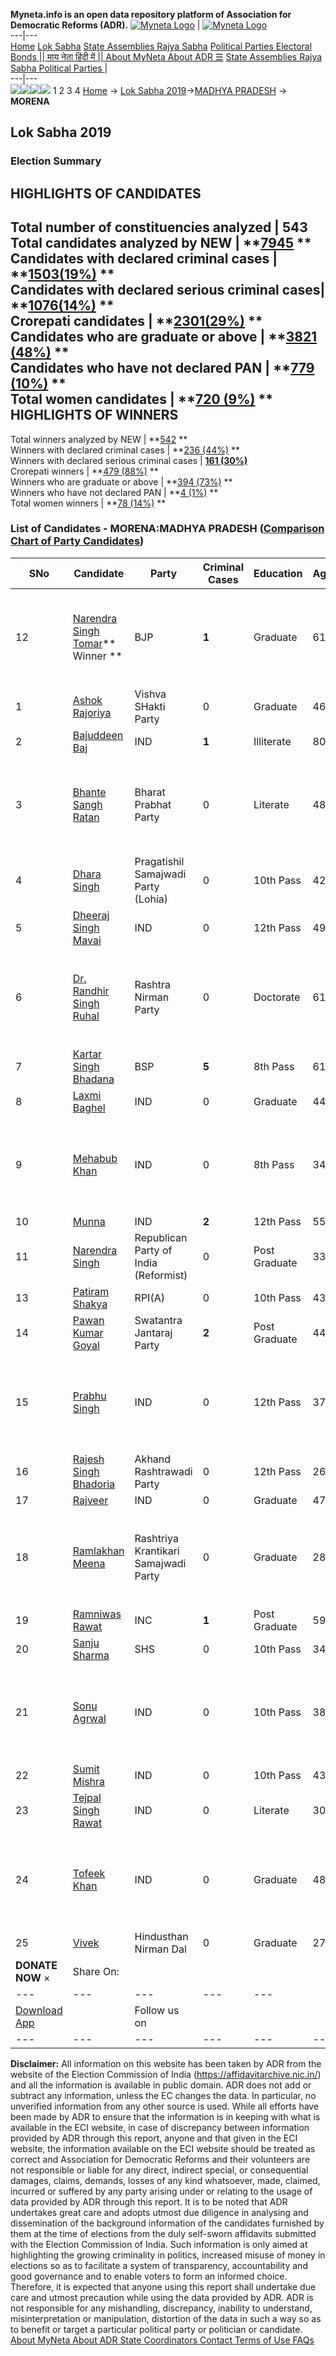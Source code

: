 **Myneta.info is an open data repository platform of Association for Democratic Reforms (ADR).**
[![Myneta Logo](https://www.myneta.info/lib/img/myneta-logo.png)](https://www.myneta.info/) | [![Myneta Logo](https://www.myneta.info/lib/img/adr-logo.png)](https://adrindia.org)  
---|---  
[Home](https://www.myneta.info/) [Lok Sabha](https://www.myneta.info/#ls "Lok Sabha") [ State Assemblies ](https://www.myneta.info/#sa "State Assemblies") [Rajya Sabha](https://www.myneta.info/#rs "Rajya Sabha") [Political Parties ](https://www.myneta.info/party "Political Parties") [ Electoral Bonds ](https://www.myneta.info/electoral_bonds "Electoral Bonds") [ || माय नेता हिंदी में || ](https://translate.google.co.in/translate?prev=hp&hl=en&js=y&u=www.myneta.info&sl=en&tl=hi&history_state0=) [ About MyNeta ](https://adrindia.org/content/about-myneta) [ About ADR ](https://adrindia.org/about-adr/who-we-are) [☰](javascript:void\(0\))
[ State Assemblies ](https://www.myneta.info/#sa "State Assemblies") [ Rajya Sabha ](https://www.myneta.info/#rs "Rajya Sabha") [ Political Parties ](https://www.myneta.info/party "Political Parties")
|   
---|---  
![](https://www.myneta.info/lib/img/banner/banner-1.png)![](https://www.myneta.info/lib/img/banner/banner-2.png)![](https://www.myneta.info/lib/img/banner/banner-3.png)![](https://www.myneta.info/lib/img/banner/banner-4.png)
1  2  3  4 
[Home](https://www.myneta.info/) → [Lok Sabha 2019](https://www.myneta.info/LokSabha2019/)→[MADHYA PRADESH](https://www.myneta.info/LokSabha2019/index.php?action=show_constituencies&state_id=45) → **MORENA**
### 
## Lok Sabha 2019
###  Election Summary 
HIGHLIGHTS OF CANDIDATES  
---  
Total number of constituencies analyzed |  543   
Total candidates analyzed by NEW | **[7945](https://www.myneta.info/LokSabha2019/index.php?action=summary&subAction=candidates_analyzed&sort=candidate#summary) **  
Candidates with declared criminal cases | **[1503(19%)](https://www.myneta.info/LokSabha2019/index.php?action=summary&subAction=crime&sort=candidate#summary) **  
Candidates with declared serious criminal cases| **[1076(14%)](https://www.myneta.info/LokSabha2019/index.php?action=summary&subAction=serious_crime&sort=candidate#summary) **  
Crorepati candidates | **[2301(29%)](https://www.myneta.info/LokSabha2019/index.php?action=summary&subAction=crorepati&sort=candidate#summary) **  
Candidates who are graduate or above | **[3821 (48%)](https://www.myneta.info/LokSabha2019/index.php?action=summary&subAction=education&sort=candidate#summary) **  
Candidates who have not declared PAN | **[779 (10%)](https://www.myneta.info/LokSabha2019/index.php?action=summary&subAction=without_pan&sort=candidate#summary) **  
Total women candidates | **[720 (9%)](https://www.myneta.info/LokSabha2019/index.php?action=summary&subAction=women_candidate&sort=candidate#summary) **  
HIGHLIGHTS OF WINNERS  
---  
Total winners analyzed by NEW | **[542](https://www.myneta.info/LokSabha2019/index.php?action=summary&subAction=winner_analyzed&sort=candidate#summary) **  
Winners with declared criminal cases | **[236 (44%)](https://www.myneta.info/LokSabha2019/index.php?action=summary&subAction=winner_crime&sort=candidate#summary) **  
Winners with declared serious criminal cases | **[161 (30%)](https://www.myneta.info/LokSabha2019/index.php?action=summary&subAction=winner_serious_crime&sort=candidate#summary)**  
Crorepati winners | **[479 (88%)](https://www.myneta.info/LokSabha2019/index.php?action=summary&subAction=winner_crorepati&sort=candidate#summary) **  
Winners who are graduate or above | **[394 (73%)](https://www.myneta.info/LokSabha2019/index.php?action=summary&subAction=winner_education&sort=candidate#summary) **  
Winners who have not declared PAN | **[4 (1%)](https://www.myneta.info/LokSabha2019/index.php?action=summary&subAction=winner_without_pan&sort=candidate#summary) **  
Total women winners | **[78 (14%)](https://www.myneta.info/LokSabha2019/index.php?action=summary&subAction=winner_women&sort=candidate#summary) **  
### List of Candidates - MORENA:MADHYA PRADESH ([Comparison Chart of Party Candidates](https://www.myneta.info/LokSabha2019/comparisonchart.php?constituency_id=666))
SNo | Candidate| Party| Criminal Cases| Education| Age| Total Assets| Liabilities  
---|---|---|---|---|---|---|---  
12  | [Narendra Singh Tomar](https://www.myneta.info/LokSabha2019/candidate.php?candidate_id=12247)** Winner ** | BJP | **1** | Graduate| 61 | ![](https://myneta.info/image_v2.php?myneta_folder=LokSabha2019&candidate_id=12247&col=ta) | ![](https://myneta.info/image_v2.php?myneta_folder=LokSabha2019&candidate_id=12247&col=lia)  
1  | [Ashok Rajoriya](https://www.myneta.info/LokSabha2019/candidate.php?candidate_id=12644) | Vishva SHakti Party | 0 | Graduate| 46 | Rs 54,41,500 ~ 54 Lacs+ | Rs 0 ~   
2  | [Bajuddeen Baj](https://www.myneta.info/LokSabha2019/candidate.php?candidate_id=12646) | IND | **1** | Illiterate| 80 | Rs 20,58,044 ~ 20 Lacs+ | Rs 0 ~   
3  | [Bhante Sangh Ratan](https://www.myneta.info/LokSabha2019/candidate.php?candidate_id=12645) | Bharat Prabhat Party | 0 | Literate| 48 | ![](https://myneta.info/image_v2.php?myneta_folder=LokSabha2019&candidate_id=12645&col=ta) | ![](https://myneta.info/image_v2.php?myneta_folder=LokSabha2019&candidate_id=12645&col=lia)  
4  | [Dhara Singh](https://www.myneta.info/LokSabha2019/candidate.php?candidate_id=12635) | Pragatishil Samajwadi Party (Lohia) | 0 | 10th Pass| 42 | Rs 13,35,000 ~ 13 Lacs+ | Rs 0 ~   
5  | [Dheeraj Singh Mavai](https://www.myneta.info/LokSabha2019/candidate.php?candidate_id=12649) | IND | 0 | 12th Pass| 49 | Rs 80,86,908 ~ 80 Lacs+ | Rs 0 ~   
6  | [Dr. Randhir Singh Ruhal](https://www.myneta.info/LokSabha2019/candidate.php?candidate_id=12634) | Rashtra Nirman Party | 0 | Doctorate| 61 | ![](https://myneta.info/image_v2.php?myneta_folder=LokSabha2019&candidate_id=12634&col=ta) | ![](https://myneta.info/image_v2.php?myneta_folder=LokSabha2019&candidate_id=12634&col=lia)  
7  | [Kartar Singh Bhadana](https://www.myneta.info/LokSabha2019/candidate.php?candidate_id=12633) | BSP | **5** | 8th Pass| 61 | Rs 44,10,32,899 ~ 44 Crore+ | Rs 1,15,99,732 ~ 1 Crore+  
8  | [Laxmi Baghel](https://www.myneta.info/LokSabha2019/candidate.php?candidate_id=12650) | IND | 0 | Graduate| 44 | Rs 38,00,923 ~ 38 Lacs+ | Rs 0 ~   
9  | [Mehabub Khan](https://www.myneta.info/LokSabha2019/candidate.php?candidate_id=12636) | IND | 0 | 8th Pass| 34 | ![](https://myneta.info/image_v2.php?myneta_folder=LokSabha2019&candidate_id=12636&col=ta) | ![](https://myneta.info/image_v2.php?myneta_folder=LokSabha2019&candidate_id=12636&col=lia)  
10  | [Munna](https://www.myneta.info/LokSabha2019/candidate.php?candidate_id=12639) | IND | **2** | 12th Pass| 55 | Rs 41,35,000 ~ 41 Lacs+ | Rs 0 ~   
11  | [Narendra Singh ](https://www.myneta.info/LokSabha2019/candidate.php?candidate_id=13713) | Republican Party of India (Reformist) | 0 | Post Graduate| 33 | Rs 3,21,450 ~ 3 Lacs+ | Rs 0 ~   
13  | [Patiram Shakya](https://www.myneta.info/LokSabha2019/candidate.php?candidate_id=12642) | RPI(A) | 0 | 10th Pass| 43 | Rs 18,21,000 ~ 18 Lacs+ | Rs 90,000 ~ 90 Thou+  
14  | [Pawan Kumar Goyal](https://www.myneta.info/LokSabha2019/candidate.php?candidate_id=12250) | Swatantra Jantaraj Party | **2** | Post Graduate| 44 | Rs 1,44,74,150 ~ 1 Crore+ | Rs 0 ~   
15  | [Prabhu Singh](https://www.myneta.info/LokSabha2019/candidate.php?candidate_id=12652) | IND | 0 | 12th Pass| 37 | ![](https://myneta.info/image_v2.php?myneta_folder=LokSabha2019&candidate_id=12652&col=ta) | ![](https://myneta.info/image_v2.php?myneta_folder=LokSabha2019&candidate_id=12652&col=lia)  
16  | [Rajesh Singh Bhadoria](https://www.myneta.info/LokSabha2019/candidate.php?candidate_id=12638) | Akhand Rashtrawadi Party | 0 | 12th Pass| 26 | Rs 78,46,051 ~ 78 Lacs+ | Rs 78,000 ~ 78 Thou+  
17  | [Rajveer](https://www.myneta.info/LokSabha2019/candidate.php?candidate_id=12651) | IND | 0 | Graduate| 47 | Rs 69,16,034 ~ 69 Lacs+ | Rs 0 ~   
18  | [Ramlakhan Meena](https://www.myneta.info/LokSabha2019/candidate.php?candidate_id=12643) | Rashtriya Krantikari Samajwadi Party | 0 | Graduate| 28 | ![](https://myneta.info/image_v2.php?myneta_folder=LokSabha2019&candidate_id=12643&col=ta) | ![](https://myneta.info/image_v2.php?myneta_folder=LokSabha2019&candidate_id=12643&col=lia)  
19  | [Ramniwas Rawat](https://www.myneta.info/LokSabha2019/candidate.php?candidate_id=12248) | INC | **1** | Post Graduate| 59 | Rs 4,46,69,161 ~ 4 Crore+ | Rs 10,52,042 ~ 10 Lacs+  
20  | [Sanju Sharma](https://www.myneta.info/LokSabha2019/candidate.php?candidate_id=12251) | SHS | 0 | 10th Pass| 34 | Rs 7,78,405 ~ 7 Lacs+ | Rs 0 ~   
21  | [Sonu Agrwal](https://www.myneta.info/LokSabha2019/candidate.php?candidate_id=12640) | IND | 0 | 10th Pass| 38 | ![](https://myneta.info/image_v2.php?myneta_folder=LokSabha2019&candidate_id=12640&col=ta) | ![](https://myneta.info/image_v2.php?myneta_folder=LokSabha2019&candidate_id=12640&col=lia)  
22  | [Sumit Mishra](https://www.myneta.info/LokSabha2019/candidate.php?candidate_id=12648) | IND | 0 | 10th Pass| 43 | Rs 1,10,000 ~ 1 Lacs+ | Rs 0 ~   
23  | [Tejpal Singh Rawat](https://www.myneta.info/LokSabha2019/candidate.php?candidate_id=12637) | IND | 0 | Literate| 30 | Rs 36,07,000 ~ 36 Lacs+ | Rs 0 ~   
24  | [Tofeek Khan](https://www.myneta.info/LokSabha2019/candidate.php?candidate_id=12249) | IND | 0 | Graduate| 48 | ![](https://myneta.info/image_v2.php?myneta_folder=LokSabha2019&candidate_id=12249&col=ta) | ![](https://myneta.info/image_v2.php?myneta_folder=LokSabha2019&candidate_id=12249&col=lia)  
25  | [Vivek](https://www.myneta.info/LokSabha2019/candidate.php?candidate_id=12653) | Hindusthan Nirman Dal | 0 | Graduate| 27 | Rs 10,19,055 ~ 10 Lacs+ | Rs 0 ~   
|  **DONATE NOW** × |  Share On:  | [](https://api.whatsapp.com/send?text=https%3A%2F%2Fmyneta.info%2Fpunjab2022%2Findex.php%3Faction%3Dshow_constituencies%26state_id%3D19) | [](https://www.facebook.com/sharer/sharer.php?u=https%3A%2F%2Fmyneta.info%2Fpunjab2022%2Findex.php%3Faction%3Dshow_constituencies%26state_id%3D19) | [](https://twitter.com/share?url=https%3A%2F%2Fmyneta.info%2Fpunjab2022%2Findex.php%3Faction%3Dshow_constituencies%26state_id%3D19)  
---|---|---|---|---  
| [ Download App ](https://play.google.com/store/apps/details?id=com.webrosoft.myneta1&pcampaignid=pcampaignidMKT-Other-global-all-co-prtnr-py-PartBadge-Mar2515-1) | [](https://play.google.com/store/apps/details?id=com.webrosoft.myneta1&pcampaignid=pcampaignidMKT-Other-global-all-co-prtnr-py-PartBadge-Mar2515-1) |  Follow us on  | [](https://www.facebook.com/adrindia.org/) | [](https://twitter.com/adrspeaks) | [](https://groups.google.com/g/national-election-watch?hl=en&pli=1) | [](https://www.instagram.com/adrspeaks/) | [](https://www.youtube.com/user/adrspeaks) | [](https://sharechat.com/profile/adrspeaks)  
---|---|---|---|---|---|---|---|---  
**Disclaimer:** All information on this website has been taken by ADR from the website of the Election Commission of India (https://affidavitarchive.nic.in/) and all the information is available in public domain. ADR does not add or subtract any information, unless the EC changes the data. In particular, no unverified information from any other source is used. While all efforts have been made by ADR to ensure that the information is in keeping with what is available in the ECI website, in case of discrepancy between information provided by ADR through this report, anyone and that given in the ECI website, the information available on the ECI website should be treated as correct and Association for Democratic Reforms and their volunteers are not responsible or liable for any direct, indirect special, or consequential damages, claims, demands, losses of any kind whatsoever, made, claimed, incurred or suffered by any party arising under or relating to the usage of data provided by ADR through this report. It is to be noted that ADR undertakes great care and adopts utmost due diligence in analysing and dissemination of the background information of the candidates furnished by them at the time of elections from the duly self-sworn affidavits submitted with the Election Commission of India. Such information is only aimed at highlighting the growing criminality in politics, increased misuse of money in elections so as to facilitate a system of transparency, accountability and good governance and to enable voters to form an informed choice. Therefore, it is expected that anyone using this report shall undertake due care and utmost precaution while using the data provided by ADR. ADR is not responsible for any mishandling, discrepancy, inability to understand, misinterpretation or manipulation, distortion of the data in such a way so as to benefit or target a particular political party or politician or candidate. 
[ About MyNeta ](https://adrindia.org/content/about-myneta) [ About ADR ](https://adrindia.org/about-adr/who-we-are) [ State Coordinators ](https://adrindia.org/about-adr/state-coordinators) [ Contact ](https://adrindia.org/contact-us) [ Terms of Use ](https://adrindia.org/content/adr-terms-use) [ FAQs ](https://adrindia.org/content/faqs)
